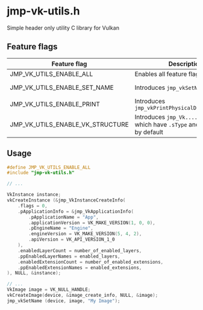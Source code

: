 # jmp-vk-utils.h
Simple header only utility C library for Vulkan

## Feature flags
| Feature flag                        | Description                                    | Note         |
|-------------------------------------|------------------------------------------------|--------------|
| JMP_VK_UTILS_ENABLE_ALL             | Enables all feature flags                      |              |
| JMP_VK_UTILS_ENABLE_SET_NAME        | Introduces `jmp_vkSetName`                     | Requires C11 |
| JMP_VK_UTILS_ENABLE_PRINT           | Introduces `jmp_vkPrintPhysicalDeviceFeatures` |              |
| JMP_VK_UTILS_ENABLE_VK_STRUCTURE    | Introduces `jmp_Vk....` macros which have `.sType` and `.pNext` filled by default |              |

## Usage
```C
#define JMP_VK_UTILS_ENABLE_ALL
#include "jmp-vk-utils.h"

// ...

VkInstance instance;
vkCreateInstance (&jmp_VkInstanceCreateInfo(
	.flags = 0,
	.pApplicationInfo = &jmp_VkApplicationInfo(
		.pApplicationName = "App",
		.applicationVersion = VK_MAKE_VERSION(1, 0, 0),
		.pEngineName = "Engine",
		.engineVersion = VK_MAKE_VERSION(5, 4, 2),
		.apiVersion = VK_API_VERSION_1_0
	),
	.enabledLayerCount = number_of_enabled_layers,
	.ppEnabledLayerNames = enabled_layers,
	.enabledExtensionCount = number_of_enabled_extensions,
	.ppEnabledExtensionNames = enabled_extensions,
), NULL, &instance);

// ...
VkImage image = VK_NULL_HANDLE;
vkCreateImage(device, &image_create_info, NULL, &image);
jmp_vkSetName (device, image, "My Image");
```
